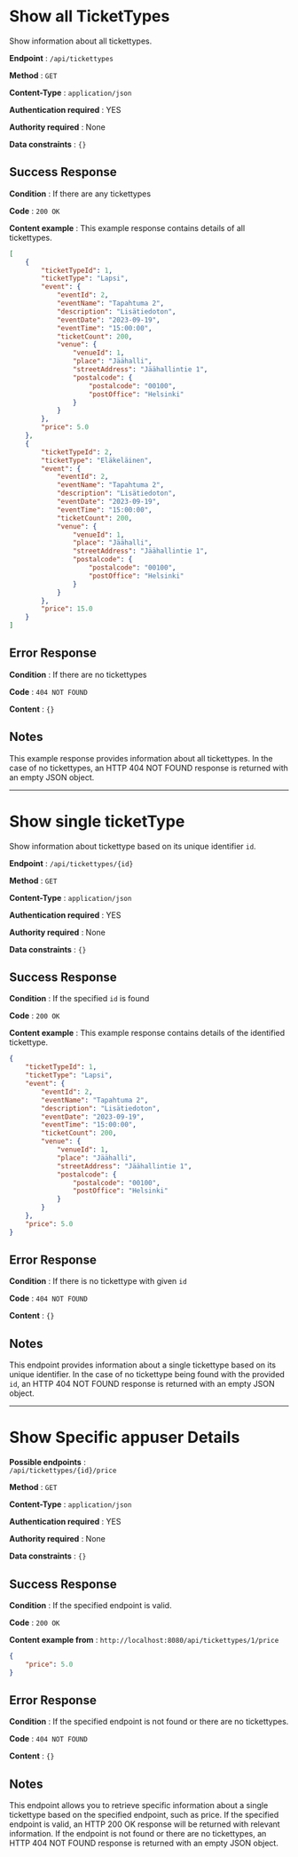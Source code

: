 # Show all TicketTypes

Show information about all tickettypes.

**Endpoint** : `/api/tickettypes`

**Method** : `GET`

**Content-Type** : `application/json`

**Authentication required** : YES

**Authority required** : None

**Data constraints** : `{}`

## Success Response

**Condition** : If there are any tickettypes

**Code** : `200 OK`

**Content example** : This example response contains details of all tickettypes.

```json
[
    {
        "ticketTypeId": 1,
        "ticketType": "Lapsi",
        "event": {
            "eventId": 2,
            "eventName": "Tapahtuma 2",
            "description": "Lisätiedoton",
            "eventDate": "2023-09-19",
            "eventTime": "15:00:00",
            "ticketCount": 200,
            "venue": {
                "venueId": 1,
                "place": "Jäähalli",
                "streetAddress": "Jäähallintie 1",
                "postalcode": {
                    "postalcode": "00100",
                    "postOffice": "Helsinki"
                }
            }
        },
        "price": 5.0
    },
    {
        "ticketTypeId": 2,
        "ticketType": "Eläkeläinen",
        "event": {
            "eventId": 2,
            "eventName": "Tapahtuma 2",
            "description": "Lisätiedoton",
            "eventDate": "2023-09-19",
            "eventTime": "15:00:00",
            "ticketCount": 200,
            "venue": {
                "venueId": 1,
                "place": "Jäähalli",
                "streetAddress": "Jäähallintie 1",
                "postalcode": {
                    "postalcode": "00100",
                    "postOffice": "Helsinki"
                }
            }
        },
        "price": 15.0
    }
]
```

## Error Response

**Condition** : If there are no tickettypes

**Code** : `404 NOT FOUND`

**Content** : `{}`

## Notes

This example response provides information about all tickettypes. In the case of no tickettypes, an HTTP 404 NOT FOUND response is returned with an empty JSON object.
___


# Show single ticketType

Show information about tickettype based on its unique identifier `id`.

**Endpoint** : `/api/tickettypes/{id}`

**Method** : `GET`

**Content-Type** : `application/json`

**Authentication required** : YES

**Authority required** : None

**Data constraints** : `{}`

## Success Response

**Condition** : If the specified `id` is found

**Code** : `200 OK`

**Content example** : This example response contains details of the identified tickettype.

```json
{
    "ticketTypeId": 1,
    "ticketType": "Lapsi",
    "event": {
        "eventId": 2,
        "eventName": "Tapahtuma 2",
        "description": "Lisätiedoton",
        "eventDate": "2023-09-19",
        "eventTime": "15:00:00",
        "ticketCount": 200,
        "venue": {
            "venueId": 1,
            "place": "Jäähalli",
            "streetAddress": "Jäähallintie 1",
            "postalcode": {
                "postalcode": "00100",
                "postOffice": "Helsinki"
            }
        }
    },
    "price": 5.0
}
```

## Error Response

**Condition** : If there is no tickettype with given `id`

**Code** : `404 NOT FOUND`

**Content** : `{}`

## Notes

This endpoint provides information about a single tickettype based on its unique identifier. In the case of no tickettype being found with the provided `id`, an HTTP 404 NOT FOUND response is returned with an empty JSON object.
___

# Show Specific appuser Details

**Possible endpoints** :  
`/api/tickettypes/{id}/price`<br> 

**Method** : `GET`

**Content-Type** : `application/json`

**Authentication required** : YES

**Authority required** : None

**Data constraints** : `{}`

## Success Response

**Condition** : If the specified endpoint is valid.

**Code** : `200 OK`

**Content example from** : `http://localhost:8080/api/tickettypes/1/price` 

```json
{
    "price": 5.0
}
```

## Error Response

**Condition** :  If the specified endpoint is not found or there are no tickettypes.

**Code** : `404 NOT FOUND`

**Content** : `{}`

## Notes
This endpoint allows you to retrieve specific information about a single tickettype based on the specified endpoint, such as price. If the specified endpoint is valid, an HTTP 200 OK response will be returned with relevant information. If the endpoint is not found or there are no tickettypes, an HTTP 404 NOT FOUND response is returned with an empty JSON object.

